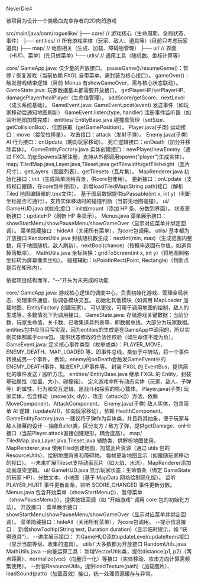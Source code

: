 NeverDie4

该项目为设计一个类吸血鬼幸存者的2D肉鸽游戏

src/main/java/com/roguelike/
├── core/               // 游戏核心（生命周期、全局状态、事件）
├── entities/           // 所有游戏实体（玩家、敌人、道具等）(目前只考虑玩家道具)
├── map/                // 地图相关（生成、加载、障碍物管理）
├── ui/                 // 界面（HUD、菜单）(先只做菜单)
└── utils/              // 通用工具（随机数、坐标计算等）

core/
    GameApp.java:
        仅少量的开放接口。
        pauseGame()/resumeGame()：暂停 / 恢复游戏（当前依赖 FXGL 自带菜单，需封装为核心接口）。
        gameOver()：触发游戏结束逻辑（目前 Menus 有showGameOver，需与核心状态联动）。
    GameState.java:
        玩家数据基本都需要开放接口。
        getPlayerHP/setPlayerHP、damagePlayer/healPlayer（生命值管理）。
        addScore/getScore、nextLevel（成长系统基础）。
    GameEvent.java:
        GameEvent.post(event)	发送事件（如玩家移动后通知地图刷新）
        GameEvent.listen(type, handler)	注册事件监听器（如监听地图加载完成）
entities/
    EntityBase.java
        碰撞盒管理（setSize、getCollisionBox）、位置获取（getGamePosition）。
    Player.java(子类)
        运动接口：move（接受位移量）。 攻击接口：attack（发射子弹）。
    Enemy.java(子类)
        AI 行为接口：onUpdate（朝向玩家移动）。 死亡逻辑接口：onDeath（加分并移除实体）。
    GameEntityFactory.java
        实体创建接口：newPlayer/newEnemy（通过 FXGL 的@Spawns注解注册，支持从外部调用spawn("player")生成实体）。
map/
    TiledMap.java,Layer.java,Tileset.java
        getTilewidth/getTileheight（瓦片尺寸）、getLayers（图层列表）、getTilesets（瓦片集）。
    MapRenderer.java
        初始化接口：init（生成简单网格背景，供core包使用）。 更新接口：onUpdate（支持视口跟随，在core包中使用）。
        新增loadTiledMap(String path)接口（解析 Tiled 地图编辑器的.tmx文件）。
        基于图层数据提供isPassable(int x, int y)（判断坐标是否可通行），支持实体移动时的碰撞判断（当前无地图碰撞）。
ui/
    GameHUD.java
        初始化接口：init或mount（添加 HP 条、分数到界面）。 
        状态更新接口：updateHP（刷新 HP 条显示）。
    Menus.java
        菜单展示接口：showStartMenu/showPauseMenu/showGameOver（显示对应菜单并绑定回调）。 
        菜单隐藏接口：hideAll（关闭所有菜单），为core包调用。
utils/
    基本都为开放接口
    RandomUtils.java
        封装随机数生成：nextInt(min, max)（生成范围内整数，用于地图随机、敌人刷新）、nextBool(chance)（按概率返回布尔值，如道具掉落概率）。
    MathUtils.java
        坐标转换：gridToScreen(int x, int y)（将地图网格坐标转为屏幕像素坐标）。
        碰撞辅助：isPointInRect(Point, Rectangle)（判断点是否在矩形内）。

依据项目结构而写，“--”开头为未完成的功能

core/
    GameApp.java:
        游戏核心逻辑的调度中心，负责初始化游戏、管理全局状态、处理事件通信、协调各模块交互。
        初始化其他模块（如调用 MapLoader 加载地图、EntityFactory 创建玩家）。
        可以更改，可用于调用地图的绘制，敌人的生成等，多数情况下为调用接口。
    GameState.java:
        存储游戏关键数据：当前分数、玩家生命值、关卡数、已收集道具列表等，即数据总线，大部分为玩家数据。
        entities包中应当只写实现，因为entities的生成是在GameApp中调用的，所以实例实体都属于core包。
        提供状态修改的合法性校验（如生命值不能为负）。
    GameEvent.java:
        定义核心事件类型（枚举或类）：PLAYER_MOVE、ENEMY_DEATH、MAP_LOADED 等，即事件总线，类似于中转站，将一个事件转换成另一个事件，
        例如，enemy的onDeath会触发GameEvent中的ENEMY_DEATH事件，触发EXP_UP事件等。
        封装 FXGL 的 EventBus，提供简化的事件发送 / 监听方法。
entities/
    EntityBase.java
        继承 FXGL 的 Entity，封装基础属性（位置、大小、碰撞箱）。
        定义游戏中所有动态实体（玩家、敌人、子弹等）的属性、行为和交互逻辑，是战斗和探索的核心载体。
    Player.java(子类)
        玩家实体，包含移动（move(dx, dy)）、攻击（attack()）方法，依赖 MoveComponent、AttackComponent。
    Enemy.java(子类)
        敌人实体，包含简单 AI 逻辑（updateAI()，如向玩家移动），依赖 HealthComponent。
    GameEntityFactory.java
    --建议将子弹作为实体类，并且将其抽象，便于玩家与敌人弹幕的设计
    --抽象Bullet类，区分友方 / 敌方子弹，提供getDamage、onHit接口（当前Player.attack直接创建矩形，耦合度高）。
map/
    TiledMap.java,Layer.java,Tileset.java
        辅助类，供解析地图使用。
    MapRenderer.java
        使用Tiled创建地图，加载瓦片资源（通过 utils 包的 ResourceUtils），绘制地图背景和障碍物。
        每帧更新地图显示（如跟随玩家移动的视口）。
    --未来扩展Tileset支持动画瓦片（如火焰、水流），MapRenderer添加动画渲染逻辑。
ui/
    GameHUD.java
        显示玩家状态：生命值条（绑定 GameState 的玩家 HP）、分数文本、小地图（基于 MapData 网格绘制简化版）。
        监听 PLAYER_HURT 事件更新血条，监听 SCORE_CHANGED 事件更新分数。
    Menus.java
        包含开始菜单（showStartMenu()）、暂停菜单（showPauseMenu()），提供按钮回调（如 “开始游戏” 调用 core 包的初始化方法）。 开放接口：菜单展示接口：showStartMenu/showPauseMenu/showGameOver（显示对应菜单并绑定回调）。 菜单隐藏接口：hideAll（关闭所有菜单），为core包调用。
    --提示信息接口： 新增showTooltip(String text, Duration duration)（显示临时提示，如 “获得道具”）。
    --进度展示接口： 为GameHUD添加updateLevel/updateItems接口（显示当前等级、收集的道具）。
utils/
    大多数都为开放接口
    RandomUtils.java
    MathUtils.java
    --向量运算工具： 新增VectorUtils类，提供distance(p1, p2)（两点距离）、normalize(vec)（向量归一化）等接口（实体移动、攻击方向计算需频繁使用）。
    --封装ResourceUtils，提供loadTexture(path)（加载图片）、loadSound(path)（加载音效）接口，统一处理资源缓存与异常。
